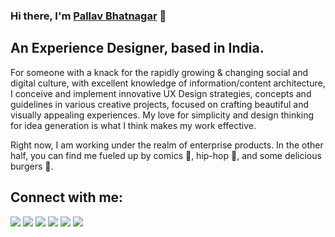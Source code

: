 ### Hi there, I'm [Pallav Bhatnagar](https://pallavbhatnagar.in) 👋
## An Experience Designer, based in India.

For someone with a knack for the rapidly growing & changing social and digital culture, with excellent knowledge of information/content architecture, I conceive and implement innovative UX Design strategies, concepts and guidelines in various creative projects, focused on crafting beautiful and visually appealing experiences. My love for simplicity and design thinking for idea generation is what I think makes my work effective.

Right now, I am working under the realm of enterprise products. In the other half, you can find me fueled up by comics 💬, hip-hop 🎵, and some delicious burgers 🍔.


## Connect with me:

<p align = "center">

[<img src ="https://img.shields.io/badge/website-%23.svg?&style=for-the-badge&logo=www&logoColor=white%22&color=black">](https://pallavbhatnagar.in)
[<img src="https://img.shields.io/badge/dribbble-%231DA1F2.svg?&style=for-the-badge&logo=dribbble&logoColor=white&color=black" />](https://dribbble.com/pallavbhatnagar/about) 
[<img src="https://img.shields.io/badge/behance-%2312100E.svg?&style=for-the-badge&logo=behance&logoColor=white&color=black" />](https://www.behance.net/pallavbhatnagar)
[<img src="https://img.shields.io/badge/instagram-%2312100E.svg?&style=for-the-badge&logo=instagram&logoColor=white&color=black" />](https://www.instagram.com/eightximaginary/)
[<img src="https://img.shields.io/badge/linkedin-%2312100E.svg?&style=for-the-badge&logo=linkedin&logoColor=white&color=black" />](https://www.linkedin.com/in/bhatnagarpallav/)
[<img src ="https://img.shields.io/badge/quora-%23.svg?&style=for-the-badge&logo=quora&logoColor=white%22&color=black">](https://www.quora.com/profile/Pallav-Bhatnagar-1)

</p>

<!-- 
----
[<img src="https://github-profile-trophy.vercel.app/?username=durgeshsamariya&row=2&column=3" />](https://github.com/ryo-ma/github-profile-trophy)
[<img src="https://github-readme-stats.vercel.app/api?username=durgeshsamariya&theme=algolia&count_private=true&include_all_commits=true&show_icons=true" />](https://github.com/anuraghazra/github-readme-stats)
[![GitHub Streak](https://github-readme-streak-stats.herokuapp.com/?user=durgeshsamariya&theme=dark)](https://github.com/DenverCoder1/github-readme-streak-stats)
[![Durgesh's Top Langs](https://github-readme-stats.vercel.app/api/top-langs/?username=themlphdstudent&theme=algolia&hide=Jupyter&layout=compact&show_icons=true)](https://github.com/anuraghazra/github-readme-stats)
 -->

<!--
**themlphdstudent/themlphdstudent** is a ✨ _special_ ✨ repository because its `README.md` (this file) appears on your GitHub profile.

Here are some ideas to get you started:

- 🔭 I’m currently working on ...
- 🌱 I’m currently learning ...
- 👯 I’m looking to collaborate on ...
- 🤔 I’m looking for help with ...
- 💬 Ask me about ...
- 📫 How to reach me: ...
- 😄 Pronouns: ...
- ⚡ Fun fact: ...
-->
